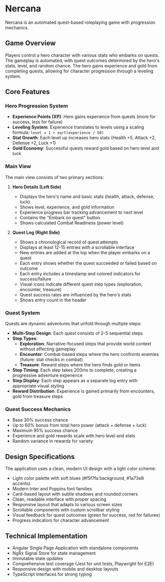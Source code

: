# Nercana

Nercana is an automated quest-based roleplaying game with progression mechanics.

## Game Overview

Players control a hero character with various stats who embarks on quests. The gameplay is automated, with quest outcomes determined by the hero's stats, level, and random chance. The hero gains experience and gold from completing quests, allowing for character progression through a leveling system.

## Core Features

### Hero Progression System

- **Experience Points (XP)**: Hero gains experience from quests (more for success, less for failure)
- **Leveling System**: Experience translates to levels using a scaling formula: `level = 1 + sqrt(experience / 50)`
- **Stat Growth**: Each level up increases hero stats (Health +5, Attack +2, Defense +2, Luck +1)
- **Gold Economy**: Successful quests reward gold based on hero level and luck

### Main View

The main view consists of two primary sections:

1. **Hero Details (Left Side)**
   - Displays the hero's name and basic stats (health, attack, defense, luck)
   - Shows level, experience, and gold information
   - Experience progress bar tracking advancement to next level
   - Contains the "Embark on quest" button
   - Shows calculated Combat Readiness (power level)

2. **Quest Log (Right Side)**
   - Shows a chronological record of quest attempts
   - Displays at least 12-15 entries with a scrollable interface
   - New entries are added at the top when the player embarks on a quest
   - Each entry shows whether the quest succeeded or failed based on outcome
   - Each entry includes a timestamp and colored indicators for success/failure
   - Visual icons indicate different quest step types (exploration, encounter, treasure)
   - Quest success rates are influenced by the hero's stats
   - Shows entry count in the header

### Quest System

Quests are dynamic adventures that unfold through multiple steps:

- **Multi-Step Design**: Each quest consists of 2-5 sequential steps
- **Step Types**:
  - **Exploration**: Narrative-focused steps that provide world context without affecting gameplay
  - **Encounter**: Combat-based steps where the hero confronts enemies (future: stat checks in combat)
  - **Treasure**: Reward steps where the hero finds gold or items
- **Step Timing**: Each step takes 200ms to complete, creating a progressive adventure experience
- **Step Display**: Each step appears as a separate log entry with appropriate visual styling
- **Reward Distribution**: Experience is gained primarily from encounters, gold from treasure steps

### Quest Success Mechanics

- Base 30% success chance
- Up to 60% bonus from total hero power (attack + defense + luck)
- Maximum 95% success chance
- Experience and gold rewards scale with hero level and stats
- Random variance in rewards for variety

## Design Specifications

The application uses a clean, modern UI design with a light color scheme:

- Light color palette with soft blues (#f5f7fa background, #1a73e8 accents)
- Modern Inter and Poppins font families
- Card-based layout with subtle shadows and rounded corners
- Clean, readable interface with proper spacing
- Responsive layout that adapts to various screen sizes
- Scrollable components with custom scrollbar styling
- Visual feedback for quest outcomes (green for success, red for failures)
- Progress indicators for character advancement

## Technical Implementation

- Angular Single Page Application with standalone components
- NgRx Signal Store for state management
- Immutable state updates
- Comprehensive test coverage (Jest for unit tests, Playwright for E2E)
- Responsive design with mobile and desktop layouts
- TypeScript interfaces for strong typing
